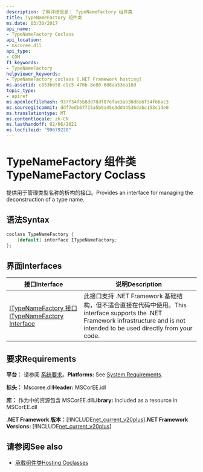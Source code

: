 ```yaml
---
description: 了解详细信息： TypeNameFactory 组件类
title: TypeNameFactory 组件类
ms.date: 03/30/2017
api_name:
- TypeNameFactory Coclass
api_location:
- mscoree.dll
api_type:
- COM
f1_keywords:
- TypeNameFactory
helpviewer_keywords:
- TypeNameFactory coclass [.NET Framework hosting]
ms.assetid: c853bb58-c9c5-476b-8e80-608aa53ea18d
topic_type:
- apiref
ms.openlocfilehash: 937f34f5b8dd78df87efae3ab30d8e6f34f66ac3
ms.sourcegitcommit: ddf7edb67715a5b9a45e3dd44536dabc153c1de0
ms.translationtype: MT
ms.contentlocale: zh-CN
ms.lasthandoff: 02/06/2021
ms.locfileid: "99679220"
---
```

# <a name="typenamefactory-coclass"></a><span data-ttu-id="be951-103">TypeNameFactory 组件类</span><span class="sxs-lookup"><span data-stu-id="be951-103">TypeNameFactory Coclass</span></span>

<span data-ttu-id="be951-104">提供用于管理类型名称的析构的接口。</span><span class="sxs-lookup"><span data-stu-id="be951-104">Provides an interface for managing the deconstruction of a type name.</span></span>  
  
## <a name="syntax"></a><span data-ttu-id="be951-105">语法</span><span class="sxs-lookup"><span data-stu-id="be951-105">Syntax</span></span>  
  
```cpp  
coclass TypeNameFactory {  
    [default] interface ITypeNameFactory;  
};  
```  
  
## <a name="interfaces"></a><span data-ttu-id="be951-106">界面</span><span class="sxs-lookup"><span data-stu-id="be951-106">Interfaces</span></span>  
  
|<span data-ttu-id="be951-107">接口</span><span class="sxs-lookup"><span data-stu-id="be951-107">Interface</span></span>|<span data-ttu-id="be951-108">说明</span><span class="sxs-lookup"><span data-stu-id="be951-108">Description</span></span>|  
|---------------|-----------------|  
|[<span data-ttu-id="be951-109">ITypeNameFactory 接口</span><span class="sxs-lookup"><span data-stu-id="be951-109">ITypeNameFactory Interface</span></span>](itypenamefactory-interface.md)|<span data-ttu-id="be951-110">此接口支持 .NET Framework 基础结构，但不适合直接在代码中使用。</span><span class="sxs-lookup"><span data-stu-id="be951-110">This interface supports the .NET Framework infrastructure and is not intended to be used directly from your code.</span></span>|  
  
## <a name="requirements"></a><span data-ttu-id="be951-111">要求</span><span class="sxs-lookup"><span data-stu-id="be951-111">Requirements</span></span>  

 <span data-ttu-id="be951-112">**平台：** 请参阅 [系统要求](../../get-started/system-requirements.md)。</span><span class="sxs-lookup"><span data-stu-id="be951-112">**Platforms:** See [System Requirements](../../get-started/system-requirements.md).</span></span>  
  
 <span data-ttu-id="be951-113">**标头：** Mscoree.dll</span><span class="sxs-lookup"><span data-stu-id="be951-113">**Header:** MSCorEE.idl</span></span>  
  
 <span data-ttu-id="be951-114">**库：** 作为中的资源包含 MSCorEE.dll</span><span class="sxs-lookup"><span data-stu-id="be951-114">**Library:** Included as a resource in MSCorEE.dll</span></span>  
  
 <span data-ttu-id="be951-115">**.NET Framework 版本：**[!INCLUDE[net_current_v20plus](../../../../includes/net-current-v20plus-md.md)]</span><span class="sxs-lookup"><span data-stu-id="be951-115">**.NET Framework Versions:** [!INCLUDE[net_current_v20plus](../../../../includes/net-current-v20plus-md.md)]</span></span>  
  
## <a name="see-also"></a><span data-ttu-id="be951-116">请参阅</span><span class="sxs-lookup"><span data-stu-id="be951-116">See also</span></span>

- [<span data-ttu-id="be951-117">承载组件类</span><span class="sxs-lookup"><span data-stu-id="be951-117">Hosting Coclasses</span></span>](hosting-coclasses.md)
